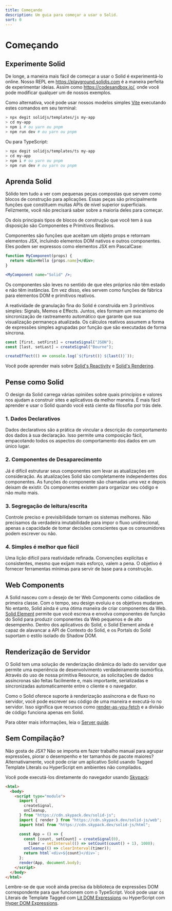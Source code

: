 ```yaml
---
title: Começando
description: Um guia para começar a usar o Solid.
sort: 0
---
```


# Começando

## Experimente Solid

De longe, a maneira mais fácil de começar a usar o Solid é experimentá-lo online. Nosso REPL em https://playground.solidjs.com é a maneira perfeita de experimentar ideias. Assim como https://codesandbox.io/, onde você pode modificar qualquer um de nossos exemplos.

Como alternativa, você pode usar nossos modelos simples [Vite](https://vitejs.dev/) executando estes comandos em seu terminal:

```sh
> npx degit solidjs/templates/js my-app
> cd my-app
> npm i # ou yarn ou pnpm
> npm run dev # ou yarn ou pnpm
```

Ou para TypeScript:

```sh
> npx degit solidjs/templates/ts my-app
> cd my-app
> npm i # ou yarn ou pnpm
> npm run dev # ou yarn ou pnpm
```

## Aprenda Solid

Sólido tem tudo a ver com pequenas peças compostas que servem como blocos de construção para aplicações. Essas peças são principalmente funções que constituem muitas APIs de nível superior superficiais. Felizmente, você não precisará saber sobre a maioria deles para começar.

Os dois principais tipos de blocos de construção que você tem à sua disposição são Componentes e Primitivos Reativos.

Componentes são funções que aceitam um objeto props e retornam elementos JSX, incluindo elementos DOM nativos e outros componentes. Eles podem ser expressos como elementos JSX em PascalCase:

```jsx
function MyComponent(props) {
  return <div>Hello {props.name}</div>;
}

<MyComponent name="Solid" />;
```

Os componentes são leves no sentido de que eles próprios não têm estado e não têm instâncias. Em vez disso, eles servem como funções de fábrica para elementos DOM e primitivos reativos.

A reatividade de granulação fina do Solid é construída em 3 primitivos simples: Signals, Memos e Effects. Juntos, eles formam um mecanismo de sincronização de rastreamento automático que garante que sua visualização permaneça atualizada. Os cálculos reativos assumem a forma de expressões simples agrupadas por função que são executadas de forma síncrona.

```js
const [first, setFirst] = createSignal("JSON");
const [last, setLast] = createSignal("Bourne");

createEffect(() => console.log(`${first()} ${last()}`));
```

Você pode aprender mais sobre [Solid's Reactivity](https://www.solidjs.com/docs/latest#reactivity) e [Solid's Rendering](https://www.solidjs.com/docs/latest#rendering).

## Pense como Solid

O design da Solid carrega várias opiniões sobre quais princípios e valores nos ajudam a construir sites e aplicativos da melhor maneira. É mais fácil aprender e usar o Solid quando você está ciente da filosofia por trás dele.

### 1. Dados Declarativos

Dados declarativos são a prática de vincular a descrição do comportamento dos dados à sua declaração. Isso permite uma composição fácil, empacotando todos os aspectos do comportamento dos dados em um único lugar.

### 2. Componentes de Desaparecimento

Já é difícil estruturar seus componentes sem levar as atualizações em consideração. As atualizações Solid são completamente independentes dos componentes. As funções do componente são chamadas uma vez e depois deixam de existir. Os componentes existem para organizar seu código e não muito mais.

### 3. Segregação de leitura/escrita

Controle preciso e previsibilidade tornam os sistemas melhores. Não precisamos da verdadeira imutabilidade para impor o fluxo unidirecional, apenas a capacidade de tomar decisões conscientes que os consumidores podem escrever ou não.

### 4. Simples é melhor que fácil

Uma lição difícil para reatividade refinada. Convenções explícitas e consistentes, mesmo que exijam mais esforço, valem a pena. O objetivo é fornecer ferramentas mínimas para servir de base para a construção.

## Web Components

A Solid nasceu com o desejo de ter Web Components como cidadãos de primeira classe. Com o tempo, seu design evoluiu e os objetivos mudaram. No entanto, Solid ainda é uma ótima maneira de criar componentes da Web. [Solid Element](https://github.com/solidjs/solid/tree/main/packages/solid-element) permite que você escreva e envolva componentes de função do Solid para produzir componentes da Web pequenos e de alto desempenho. Dentro dos aplicativos do Solid, o Solid Element ainda é capaz de alavancar a API de Contexto do Solid, e os Portals do Solid suportam o estilo isolado do Shadow DOM.

## Renderização de Servidor

O Solid tem uma solução de renderização dinâmica do lado do servidor que permite uma experiência de desenvolvimento verdadeiramente isomórfica. Através do uso de nossa primitiva Resource, as solicitações de dados assíncronas são feitas facilmente e, mais importante, serializadas e sincronizadas automaticamente entre o cliente e o navegador.

Como o Solid oferece suporte à renderização assíncrona e de fluxo no servidor, você pode escrever seu código de uma maneira e executá-lo no servidor. Isso significa que recursos como [render-as-you-fetch](https://reactjs.org/docs/concurrent-mode-suspense.html#approach-3-render-as-you-fetch-using-suspense) e a divisão de código funciona apenas em Solid.

Para obter mais informações, leia o [Server guide](https://www.solidjs.com/docs/latest#server-side-rendering).

## Sem Compilação?

Não gosta de JSX? Não se importa em fazer trabalho manual para agrupar expressões, piorar o desempenho e ter tamanhos de pacote maiores? Alternativamente, você pode criar um aplicativo Solid usando Tagged Template Literals ou HyperScript em ambientes não compilados.

Você pode executá-los diretamente do navegador usando [Skypack](https://www.skypack.dev/):

```html
<html>
  <body>
    <script type="module">
      import {
        createSignal,
        onCleanup,
      } from "https://cdn.skypack.dev/solid-js";
      import { render } from "https://cdn.skypack.dev/solid-js/web";
      import html from "https://cdn.skypack.dev/solid-js/html";

      const App = () => {
        const [count, setCount] = createSignal(0),
          timer = setInterval(() => setCount(count() + 1), 1000);
        onCleanup(() => clearInterval(timer));
        return html`<div>${count}</div>`;
      };
      render(App, document.body);
    </script>
  </body>
</html>
```

Lembre-se de que você ainda precisa da biblioteca de expressões DOM correspondente para que funcionem com o TypeScript. Você pode usar os Literais de Template Tagged com [Lit DOM Expressions](https://github.com/ryansolid/dom-expressions/tree/main/packages/lit-dom-expressions) ou HyperScript com [Hyper DOM Expressions](https://github.com/ryansolid/dom-expressions/tree/main/packages/hyper-dom-expressions).
